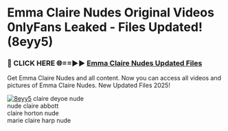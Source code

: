 # Emma Claire Nudes Original Videos 0nlyFans Leaked - Files Updated! (8eyy5)

<h3>🔴 CLICK HERE 🌐==►► <a href="https://tinyurl.com/yrmya6cz" rel="nofollow">Emma Claire Nudes Updated Files</a></h3>

Get Emma Claire Nudes and all content. Now you can access all videos and pictures of Emma Claire Nudes. New Updated Files 2025!

[![8eyy5](https://i.imgur.com/FMdXYCs.gif)](https://tinyurl.com/yrmya6cz)
claire deyoe nude<br>
nude claire abbott<br>
claire horton nude<br>
marie claire harp nude